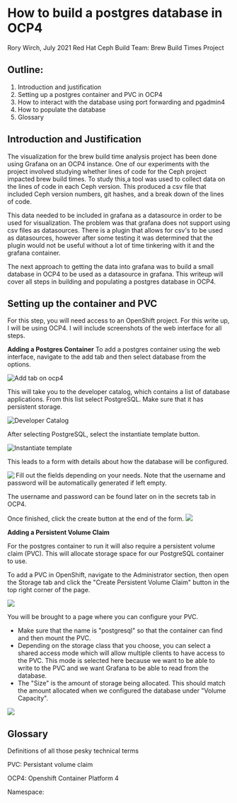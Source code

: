 # How to build a postgres database in OCP4

Rory Wirch, July 2021
Red Hat
Ceph Build Team: Brew Build Times Project

## Outline:
1. Introduction and justification
2. Setting up a postgres container and PVC in OCP4
3. How to interact with the database using port forwarding and pgadmin4
4. How to populate the database
5. Glossary

## Introduction and Justification

The visualization for the brew build time analysis project has been done using Grafana on an OCP4 instance. One of our experiments with the project involved studying whether lines of code for the Ceph project impacted brew build times. To study this,a tool was used to collect data on the lines of code in each Ceph version. This produced a csv file that included Ceph version numbers, git hashes, and a break down of the lines of code. 

This data needed to be included in grafana as a datasource in order to be used for visualization. The problem was that grafana does not support using csv files as datasources. There is a plugin that allows for csv's to be used as datasources, however after some testing it was determined that the plugin would not be useful without a lot of time tinkering with it and the grafana container.

The next approach to getting the data into grafana was to build a small database in OCP4 to be used as a datasource in grafana. This writeup will cover all steps in building and populating a postgres database in OCP4.

## Setting up the container and PVC

For this step, you will need access to an OpenShift project. For this write up, I will be using OCP4. I will include screenshots of the web interface for all steps.

**Adding a Postgres Container**
To add a postgres container using the web interface, navigate to the add tab and then select database from the options.

![Add tab on ocp4](docs/add-db-1.png)

This will take you to the developer catalog, which contains a list of database applications. From this list select PostgreSQL. Make sure that it has persistent storage. 

![Developer Catalog](docs/add-db-2.png)

After selecting PostgreSQL, select the instantiate template button.

![Instantiate template](docs/add-db-3.png)

This leads to a form with details about how the database will be configured. 

<img align=left src="docs/add-db-instantiate-1.png" /> 
Fill out the fields depending on your needs. Note that the username and password will be automatically generated if left empty. 

The username and password can be found later on in the secrets tab in OCP4.

Once finished, click the create button at the end of the form.
<img src="docs/add-db-instantiate-2.png" />

**Adding a Persistent Volume Claim**

For the postgres container to run it will also require a persistent volume claim (PVC). This will allocate storage space for our PostgreSQL container to use.

To add a PVC in OpenShift, navigate to the Administrator section, then open the Storage tab and click the "Create Persistent Volume Claim" button in the top right corner of the page.

<img src="docs/create-pvc.png" />

You will be brought to a page where you can configure your PVC. 
- Make sure that the name is "postgresql" so that the container can find and then mount the PVC. 
- Depending on the storage class that you choose, you can select a shared access mode which will allow multiple clients to have access to the PVC. This mode is selected here because we want to be able to write to the PVC and we want Grafana to be able to read from the database.
- The "Size" is the amount of storage being allocated. This should match the amount allocated when we configured the database under "Volume Capacity". 

<img src="docs/add-pvc-1.png" />







## Glossary

Definitions of all those pesky technical terms

PVC: Persistant volume claim

OCP4: Openshift Container Platform 4

Namespace: